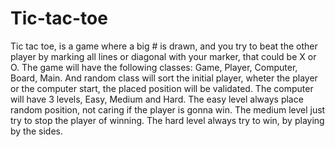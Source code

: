 # Tic-tac-toe
Tic tac toe, is a game where a big # is drawn, and you try to beat the other player by marking all lines or diagonal with your marker, that could be X or O. 
The game will have the following classes: Game, Player, Computer, Board, Main.
And random class will sort the initial player, wheter the player or the computer start, the placed position will be validated.
The computer will have 3 levels, Easy, Medium and Hard.
The easy level always place random position, not caring if the player is gonna win.
The medium level just try to stop the player of winning.
The hard level always try to win, by playing by the sides.
